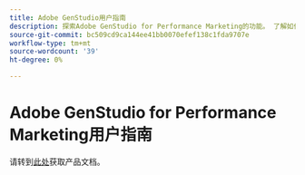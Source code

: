 ```yaml
---
title: Adobe GenStudio用户指南
description: 探索Adobe GenStudio for Performance Marketing的功能。 了解如何快速创建品牌内资产、生成变体和优化体验。
source-git-commit: bc509cd9ca144ee41bb0070efef138c1fda9707e
workflow-type: tm+mt
source-wordcount: '39'
ht-degree: 0%

---
```


# Adobe GenStudio for Performance Marketing用户指南

请转到[此处](https://experienceleague.adobe.com/en/docs/genstudio-for-performance-marketing/user-guide/home)获取产品文档。

